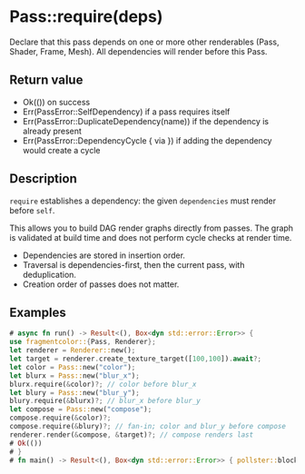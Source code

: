 # Pass::require(deps)

Declare that this pass depends on one or more other renderables (Pass, Shader, Frame, Mesh).
All dependencies will render before this Pass.

## Return value

- Ok(()) on success
- Err(PassError::SelfDependency) if a pass requires itself
- Err(PassError::DuplicateDependency(name)) if the dependency is already present
- Err(PassError::DependencyCycle { via }) if adding the dependency would create a cycle

## Description

`require` establishes a dependency: the given `dependencies` must render before `self`.

This allows you to build DAG render graphs directly from passes.
The graph is validated at build time and does not perform cycle checks at render time.

- Dependencies are stored in insertion order.
- Traversal is dependencies-first, then the current pass, with deduplication.
- Creation order of passes does not matter.

## Examples

```rust
# async fn run() -> Result<(), Box<dyn std::error::Error>> {
use fragmentcolor::{Pass, Renderer};
let renderer = Renderer::new();
let target = renderer.create_texture_target([100,100]).await?;
let color = Pass::new("color");
let blurx = Pass::new("blur_x");
blurx.require(&color)?; // color before blur_x
let blury = Pass::new("blur_y");
blury.require(&blurx)?; // blur_x before blur_y
let compose = Pass::new("compose");
compose.require(&color)?;
compose.require(&blury)?; // fan-in; color and blur_y before compose
renderer.render(&compose, &target)?; // compose renders last
# Ok(())
# }
# fn main() -> Result<(), Box<dyn std::error::Error>> { pollster::block_on(run()) }
```
